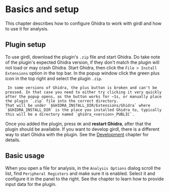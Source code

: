 # Basics and setup

This chapter describes how to configure Ghidra to work with girdl and how to use it for analysis.

## Plugin setup

To use girdl, download the plugin's `.zip` file and start Ghidra.
Do take note of the plugin's expected Ghidra version, if they don't match the plugin will not load or may crash Ghidra.
Start Ghidra, then click the `File > Install Extensions` option in the top bar. In the popup window click the green plus icon in the top right and select the plugin `.zip`.

```{warning}
 In some versions of Ghidra, the plus button is broken and can't be pressed. In that case you need to either try clicking it very quickly after the popup opens, as the button works for ~1s, or manually place the plugin `.zip` file into the correct directory.
That will be under `$GHIDRA_INSTALL_DIR/Extensions/Ghidra` where `$GHIDRA_INSTALL_DIR` is the place you installed Ghidra to, typically this will be a directory named `ghidra_<version>_PUBLIC`.
```

Once you added the plugin, press `OK` and **restart Ghidra**, after that the plugin should be available.
If you want to develop girdl, there is a different way to start Ghidra with the plugin. See the [Development](development.md) chapter for details.

## Basic usage

When you open a file for analysis, in the `Analysis Options` dialog scroll the list, find `Peripheral Registers` and make sure it is enabled. Select it and configure it in the panel to the right.
See the [](sources.md) chapter to learn how to provide input data for the plugin.